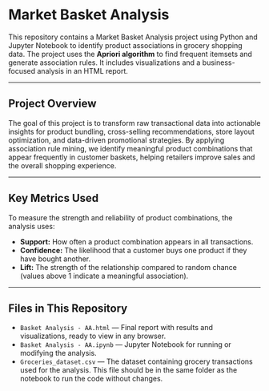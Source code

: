 # Market Basket Analysis

This repository contains a Market Basket Analysis project using Python and Jupyter Notebook to identify product associations in grocery shopping data. The project uses the **Apriori algorithm** to find frequent itemsets and generate association rules. It includes visualizations and a business-focused analysis in an HTML report.

---

## Project Overview

The goal of this project is to transform raw transactional data into actionable insights for product bundling, cross-selling recommendations, store layout optimization, and data-driven promotional strategies. By applying association rule mining, we identify meaningful product combinations that appear frequently in customer baskets, helping retailers improve sales and the overall shopping experience.

---

## Key Metrics Used

To measure the strength and reliability of product combinations, the analysis uses:

- **Support:** How often a product combination appears in all transactions.
- **Confidence:** The likelihood that a customer buys one product if they have bought another.
- **Lift:** The strength of the relationship compared to random chance (values above 1 indicate a meaningful association).

---

## Files in This Repository

- `Basket Analysis - AA.html` — Final report with results and visualizations, ready to view in any browser.  
- `Basket Analysis - AA.ipynb` — Jupyter Notebook for running or modifying the analysis.  
- `Groceries_dataset.csv` — The dataset containing grocery transactions used for the analysis. This file should be in the same folder as the notebook to run the code without changes.

